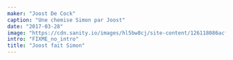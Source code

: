 ```yaml
---
maker: "Joost De Cock"
caption: "Une chemise Simon par Joost"
date: "2017-03-28"
image: "https://cdn.sanity.io/images/hl5bw8cj/site-content/126118086acff3eb0102a5defaa8ef47977a23c0-2048x1365.jpg"
intro: "FIXME_no_intro"
title: "Joost fait Simon"
---
```




